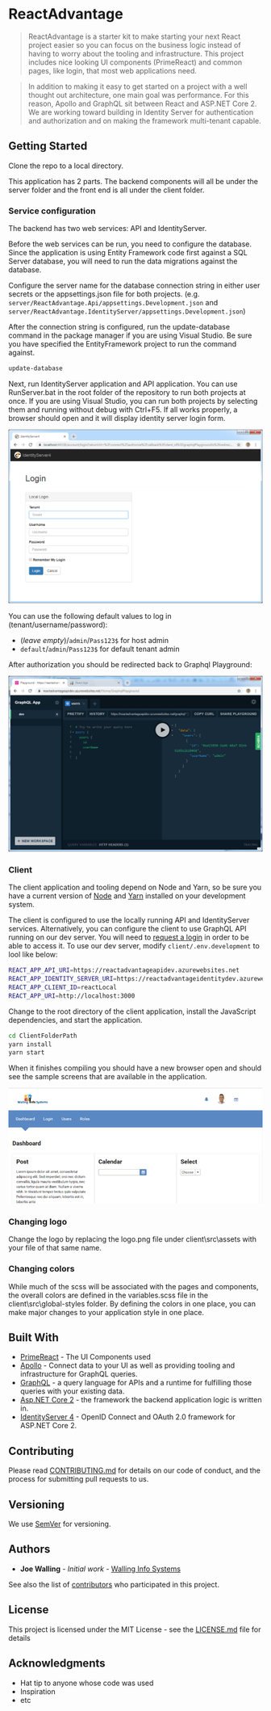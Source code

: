# ReactAdvantage
> ReactAdvantage is a starter kit to make starting your next React project easier so you can focus on the business logic instead of having to worry about the tooling and infrastructure. This project includes nice looking UI components (PrimeReact) and common pages, like login, that most web applications need.

>In addition to making it easy to get started on a project with a well thought out architecture, one main goal was performance. For this reason, Apollo and GraphQL sit between React and ASP.NET Core 2. We are working toward building in Identity Server for authentication and authorization and on making the framework multi-tenant capable. 

## Getting Started

Clone the repo to a local directory. 

This application has 2 parts. The backend components will all be under the server folder and the front end is all under the client folder.

### Service configuration 

The backend has two web services: API and IdentityServer.

Before the web services can be run, you need to configure the database. Since the application is using Entity Framework code first against a SQL Server database, you will need to run the data migrations against the database.

Configure the server name for the database connection string in either user secrets or the appsettings.json file for both projects.
(e.g. `server/ReactAdvantage.Api/appsettings.Development.json` and `server/ReactAdvantage.IdentityServer/appsettings.Development.json`)

After the connection string is configured, run the update-database command in the package manager if you are using Visual Studio. Be sure you have specified the EntityFramework project to run the command against.

```sh
update-database
```

Next, run IdentityServer application and API application. You can use RunServer.bat in the root folder of the repository to run both projects at once. If you are using Visual Studio, you can run both projects by selecting them and running without debug with Ctrl+F5. If all works properly, a browser should open and it will display identity server login form.

<img src="images/identityServerLoginForm.png">

You can use the following default values to log in (tenant/username/password):
* (_leave empty_)/`admin`/`Pass123$` for host admin
* `default`/`admin`/`Pass123$` for default tenant admin

After authorization you should be redirected back to Graphql Playground:

<img src="images/GraphqlPlayground.png">

### Client
The client application and tooling depend on Node and Yarn, so be sure you have a current version of [Node](https://nodejs.org/en/) and [Yarn](https://yarnpkg.com/en/docs/install) installed on your development system.

The client is configured to use the locally running API and IdentityServer services. Alternatively, you can configure the client to use GraphQL API running on our dev server. You will need to [request a login](mailto:reactadvantage@wallingis.com) in order to be able to access it.
To use our dev server, modify `client/.env.development` to lool like below:

```sh
REACT_APP_API_URI=https://reactadvantageapidev.azurewebsites.net
REACT_APP_IDENTITY_SERVER_URI=https://reactadvantageidentitydev.azurewebsites.net
REACT_APP_CLIENT_ID=reactLocal
REACT_APP_URI=http://localhost:3000
```

Change to the root directory of the client application, install the JavaScript dependencies, and start the application.

```sh
cd ClientFolderPath
yarn install
yarn start
```
When it finishes compiling you should have a new browser open and should see the sample screens that are available in the application.

<img src="images/ReactAdvantageClientScreenshot.png">

### Changing logo
Change the logo by replacing the logo.png file under client\src\assets with your file of that same name.

### Changing colors
While much of the scss will be associated with the pages and components, the overall colors are defined in the variables.scss file in the client\src\global-styles folder. By defining the colors in one place, you can make major changes to your application style in one place.

## Built With

* [PrimeReact](https://www.primefaces.org/primereact/#/) - The UI Components used
* [Apollo](https://www.apollographql.com/) - Connect data to your UI as well as providing tooling and infrastructure for GraphQL queries.
* [GraphQL](https://graphql.org) - a query language for APIs and a runtime for fulfilling those queries with your existing data.
* [Asp.NET Core 2](https://docs.microsoft.com/en-us/aspnet/core/getting-started/?view=aspnetcore-2.1) - the framework the backend application logic is written in.
* [IdentityServer 4](https://identityserver4.readthedocs.io/en/release/) - OpenID Connect and OAuth 2.0 framework for ASP.NET Core 2.

## Contributing

Please read [CONTRIBUTING.md](codeofconduct.md) for details on our code of conduct, and the process for submitting pull requests to us.

## Versioning

We use [SemVer](http://semver.org/) for versioning. 

## Authors

* **Joe Walling** - *Initial work* - [Walling Info Systems](https://wallingis.com)

See also the list of [contributors](https://github.com/joewalling/reactadvantage/contributors) who participated in this project.

## License

This project is licensed under the MIT License - see the [LICENSE.md](LICENSE.md) file for details

## Acknowledgments

* Hat tip to anyone whose code was used
* Inspiration
* etc
